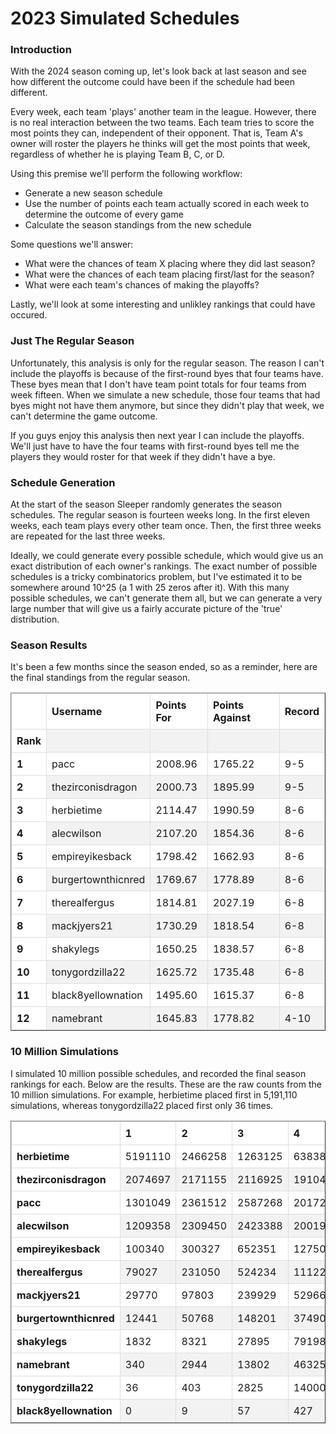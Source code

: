 <style>
.dataframe {
  overflow-x: auto; /* Enable horizontal scrolling if needed */
}

table {
  border-collapse: collapse;
  width: 100%;
}

th, td {
  border: 1px solid #dddddd;
  text-align: left;
  padding: 8px;
}

/* Alternating row colors */
tr:nth-child(even) {
  background-color: #f2f2f2; /* Light gray background color */
}
tr:nth-child(odd) {
  background-color: #ffffff; /* White background color */
}

/* Sticky column style */
th:first-child,
td:first-child {
  position: sticky;
  left: 0;
  z-index: 1;
  background-color: #ffffff;
}
</style>

# 2023 Simulated Schedules

### Introduction

With the 2024 season coming up, let's look back at last season and see how 
different the outcome could have been if the schedule had been different. 

Every week, each team 'plays' another team in the league. However, there is no 
real interaction between the two teams. Each team tries to score the most points
they can, independent of their opponent. That is, Team A's owner will roster the
players he thinks will get the most points that week, regardless of whether he
is playing Team B, C, or D. 

Using this premise we'll perform the following workflow:

* Generate a new season schedule
* Use the number of points each team actually scored in each week to determine
the outcome of every game
* Calculate the season standings from the new schedule

Some questions we'll answer:

* What were the chances of team X placing where they did last season?
* What were the chances of each team placing first/last for the season?
* What were each team's chances of making the playoffs?

Lastly, we'll look at some interesting and unlikley rankings that could have 
occured.

### Just The Regular Season

Unfortunately, this analysis is only for the regular season. The reason I can't
include the playoffs is because of the first-round byes that four teams have. 
These byes mean that I don't have team point totals for four teams from week
fifteen. When we simulate a new schedule, those four teams that had byes might
not have them anymore, but since they didn't play that week, we can't determine 
the game outcome. 

If you guys enjoy this analysis then next year I can include the playoffs. We'll
just have to have the four teams with first-round byes tell me the players they
would roster for that week if they didn't have a bye.

### Schedule Generation

At the start of the season Sleeper randomly generates the season schedules. The 
regular season is fourteen weeks long. In the first eleven weeks, each team 
plays every other team once. Then, the first three weeks are repeated for the
last three weeks. 

Ideally, we could generate every possible schedule, which would give us an exact
distribution of each owner's rankings. The exact number of possible schedules is 
a tricky combinatorics problem, but I've estimated it to be somewhere around 
10^25 (a 1 with 25 zeros after it). With this many possible schedules, we can't 
generate them all, but we can generate a very large number that will give us 
a fairly accurate picture of the 'true' distribution. 

### Season Results

It's been a few months since the season ended, so as a reminder, here are the 
final standings from the regular season.

<table border="1" class="dataframe">
  <thead>
    <tr style="text-align: right;">
      <th></th>
      <th>Username</th>
      <th>Points For</th>
      <th>Points Against</th>
      <th>Record</th>
    </tr>
    <tr>
      <th>Rank</th>
      <th></th>
      <th></th>
      <th></th>
      <th></th>
    </tr>
  </thead>
  <tbody>
    <tr>
      <th>1</th>
      <td>pacc</td>
      <td>2008.96</td>
      <td>1765.22</td>
      <td>9-5</td>
    </tr>
    <tr>
      <th>2</th>
      <td>thezirconisdragon</td>
      <td>2000.73</td>
      <td>1895.99</td>
      <td>9-5</td>
    </tr>
    <tr>
      <th>3</th>
      <td>herbietime</td>
      <td>2114.47</td>
      <td>1990.59</td>
      <td>8-6</td>
    </tr>
    <tr>
      <th>4</th>
      <td>alecwilson</td>
      <td>2107.20</td>
      <td>1854.36</td>
      <td>8-6</td>
    </tr>
    <tr>
      <th>5</th>
      <td>empireyikesback</td>
      <td>1798.42</td>
      <td>1662.93</td>
      <td>8-6</td>
    </tr>
    <tr>
      <th>6</th>
      <td>burgertownthicnred</td>
      <td>1769.67</td>
      <td>1778.89</td>
      <td>8-6</td>
    </tr>
    <tr>
      <th>7</th>
      <td>therealfergus</td>
      <td>1814.81</td>
      <td>2027.19</td>
      <td>6-8</td>
    </tr>
    <tr>
      <th>8</th>
      <td>mackjyers21</td>
      <td>1730.29</td>
      <td>1818.54</td>
      <td>6-8</td>
    </tr>
    <tr>
      <th>9</th>
      <td>shakylegs</td>
      <td>1650.25</td>
      <td>1838.57</td>
      <td>6-8</td>
    </tr>
    <tr>
      <th>10</th>
      <td>tonygordzilla22</td>
      <td>1625.72</td>
      <td>1735.48</td>
      <td>6-8</td>
    </tr>
    <tr>
      <th>11</th>
      <td>black8yellownation</td>
      <td>1495.60</td>
      <td>1615.37</td>
      <td>6-8</td>
    </tr>
    <tr>
      <th>12</th>
      <td>namebrant</td>
      <td>1645.83</td>
      <td>1778.82</td>
      <td>4-10</td>
    </tr>
  </tbody>
</table>

### 10 Million Simulations

I simulated 10 million possible schedules, and recorded the final season
rankings for each. Below are the results. These are the raw counts from the 
10 million simulations. For example, herbietime placed first in 5,191,110 
simulations, whereas tonygordzilla22 placed first only 36 times.

<table border="1" class="dataframe_stickycol">
  <thead>
    <tr style="text-align: right;">
      <th></th>
      <th>1</th>
      <th>2</th>
      <th>3</th>
      <th>4</th>
      <th>5</th>
      <th>6</th>
      <th>7</th>
      <th>8</th>
      <th>9</th>
      <th>10</th>
      <th>11</th>
      <th>12</th>
    </tr>
  </thead>
  <tbody>
    <tr>
      <th>herbietime</th>
      <td>5191110</td>
      <td>2466258</td>
      <td>1263125</td>
      <td>638384</td>
      <td>281700</td>
      <td>108655</td>
      <td>38014</td>
      <td>10242</td>
      <td>2192</td>
      <td>300</td>
      <td>20</td>
      <td>0</td>
    </tr>
    <tr>
      <th>thezirconisdragon</th>
      <td>2074697</td>
      <td>2171155</td>
      <td>2116925</td>
      <td>1910464</td>
      <td>908055</td>
      <td>432684</td>
      <td>211870</td>
      <td>104144</td>
      <td>44943</td>
      <td>18354</td>
      <td>6032</td>
      <td>677</td>
    </tr>
    <tr>
      <th>pacc</th>
      <td>1301049</td>
      <td>2361512</td>
      <td>2587268</td>
      <td>2017290</td>
      <td>952164</td>
      <td>439508</td>
      <td>200778</td>
      <td>89029</td>
      <td>34619</td>
      <td>12850</td>
      <td>3618</td>
      <td>315</td>
    </tr>
    <tr>
      <th>alecwilson</th>
      <td>1209358</td>
      <td>2309450</td>
      <td>2423388</td>
      <td>2001998</td>
      <td>1123941</td>
      <td>556264</td>
      <td>243843</td>
      <td>95928</td>
      <td>28520</td>
      <td>6519</td>
      <td>771</td>
      <td>20</td>
    </tr>
    <tr>
      <th>empireyikesback</th>
      <td>100340</td>
      <td>300327</td>
      <td>652351</td>
      <td>1275076</td>
      <td>2215778</td>
      <td>2300439</td>
      <td>1551716</td>
      <td>906495</td>
      <td>443471</td>
      <td>187408</td>
      <td>59043</td>
      <td>7556</td>
    </tr>
    <tr>
      <th>therealfergus</th>
      <td>79027</td>
      <td>231050</td>
      <td>524234</td>
      <td>1112273</td>
      <td>2232044</td>
      <td>2101218</td>
      <td>1603096</td>
      <td>1077066</td>
      <td>611100</td>
      <td>301181</td>
      <td>112416</td>
      <td>15295</td>
    </tr>
    <tr>
      <th>mackjyers21</th>
      <td>29770</td>
      <td>97803</td>
      <td>239929</td>
      <td>529663</td>
      <td>1024433</td>
      <td>1574398</td>
      <td>2006172</td>
      <td>2136204</td>
      <td>1266054</td>
      <td>688986</td>
      <td>334023</td>
      <td>72565</td>
    </tr>
    <tr>
      <th>burgertownthicnred</th>
      <td>12441</td>
      <td>50768</td>
      <td>148201</td>
      <td>374902</td>
      <td>863380</td>
      <td>1594773</td>
      <td>2346878</td>
      <td>2212003</td>
      <td>1351781</td>
      <td>705852</td>
      <td>291124</td>
      <td>47897</td>
    </tr>
    <tr>
      <th>shakylegs</th>
      <td>1832</td>
      <td>8321</td>
      <td>27895</td>
      <td>79198</td>
      <td>204288</td>
      <td>428686</td>
      <td>818694</td>
      <td>1486333</td>
      <td>2669906</td>
      <td>2335301</td>
      <td>1514670</td>
      <td>424876</td>
    </tr>
    <tr>
      <th>namebrant</th>
      <td>340</td>
      <td>2944</td>
      <td>13802</td>
      <td>46325</td>
      <td>136744</td>
      <td>302059</td>
      <td>591635</td>
      <td>1072327</td>
      <td>1910769</td>
      <td>2822535</td>
      <td>2315996</td>
      <td>784524</td>
    </tr>
    <tr>
      <th>tonygordzilla22</th>
      <td>36</td>
      <td>403</td>
      <td>2825</td>
      <td>14000</td>
      <td>54992</td>
      <td>151888</td>
      <td>361161</td>
      <td>736419</td>
      <td>1446341</td>
      <td>2425927</td>
      <td>3904713</td>
      <td>901295</td>
    </tr>
    <tr>
      <th>black8yellownation</th>
      <td>0</td>
      <td>9</td>
      <td>57</td>
      <td>427</td>
      <td>2481</td>
      <td>9428</td>
      <td>26143</td>
      <td>73810</td>
      <td>190304</td>
      <td>494787</td>
      <td>1457574</td>
      <td>7744980</td>
    </tr>
  </tbody>
</table>



